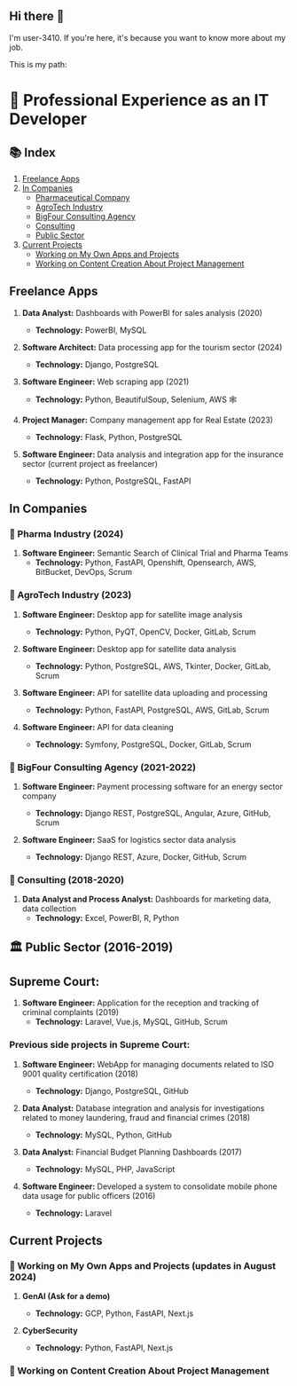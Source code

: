 ## Hi there 👋

I'm user-3410. If you're here, it's because you want to know more about my job.

This is my path:

# 🚀 Professional Experience as an IT Developer

## 📚 Index
1. [Freelance Apps](#freelance-apps)
2. [In Companies](#in-companies)
   - [Pharmaceutical Company](#pharma-industry)
   - [AgroTech Industry](#agrotech-industry)
   - [BigFour Consulting Agency](#bigfour-consulting-agency)
   - [Consulting](#consulting)
   - [Public Sector](#public-sector)
3. [Current Projects](#current-projects)
   - [Working on My Own Apps and Projects](#working-on-my-own-apps-and-projects)
   - [Working on Content Creation About Project Management](#working-on-content-creation-about-project-management)

## Freelance Apps

1. **Data Analyst:** Dashboards with PowerBI for sales analysis (2020)
   - **Technology:** PowerBI, MySQL

2. **Software Architect:** Data processing app for the tourism sector (2024)
   - **Technology:** Django, PostgreSQL

3. **Software Engineer:** Web scraping app (2021)
   - **Technology:** Python, BeautifulSoup, Selenium, AWS 🕸️

4. **Project Manager:** Company management app for Real Estate (2023)
   - **Technology:** Flask, Python, PostgreSQL

5. **Software Engineer:** Data analysis and integration app for the insurance sector (current project as freelancer)
   - **Technology:** Python, PostgreSQL, FastAPI

## In Companies

### 🌾 Pharma Industry (2024)

1. **Software Engineer:** Semantic Search of Clinical Trial and Pharma Teams
   - **Technology:** Python, FastAPI, Openshift, Opensearch, AWS, BitBucket, DevOps, Scrum

### 🌾 AgroTech Industry (2023)

1. **Software Engineer:** Desktop app for satellite image analysis
   - **Technology:** Python, PyQT, OpenCV, Docker, GitLab, Scrum

2. **Software Engineer:** Desktop app for satellite data analysis
   - **Technology:** Python, PostgreSQL, AWS, Tkinter, Docker, GitLab, Scrum

3. **Software Engineer:** API for satellite data uploading and processing
   - **Technology:** Python, FastAPI, PostgreSQL, AWS, GitLab, Scrum

4. **Software Engineer:** API for data cleaning
   - **Technology:** Symfony, PostgreSQL, Docker, GitLab, Scrum

### 💼 BigFour Consulting Agency (2021-2022)

1. **Software Engineer:** Payment processing software for an energy sector company
   - **Technology:** Django REST, PostgreSQL, Angular, Azure, GitHub, Scrum

2. **Software Engineer:** SaaS for logistics sector data analysis
   - **Technology:** Django REST, Azure, Docker, GitHub, Scrum

### 🧩 Consulting (2018-2020)

1. **Data Analyst and Process Analyst:** Dashboards for marketing data, data collection
   - **Technology:** Excel, PowerBI, R, Python

## 🏛️ Public Sector (2016-2019)

## Supreme Court:

1. **Software Engineer:** Application for the reception and tracking of criminal complaints (2019)
   - **Technology:** Laravel, Vue.js, MySQL, GitHub, Scrum

### Previous side projects in Supreme Court:

1. **Software Engineer:** WebApp for managing documents related to ISO 9001 quality certification (2018)
   - **Technology:** Django, PostgreSQL, GitHub

2. **Data Analyst:** Database integration and analysis for investigations related to money laundering, fraud and financial crimes (2018)
   - **Technology:** MySQL, Python, GitHub

3. **Data Analyst:** Financial Budget Planning Dashboards (2017)
   - **Technology:** MySQL, PHP, JavaScript

4. **Software Engineer:** Developed a system to consolidate mobile phone data usage for public officers (2016)
   - **Technology:** Laravel

## Current Projects

### 🌟 Working on My Own Apps and Projects (updates in August 2024)

1. **GenAI (Ask for a demo)**
   - **Technology:** GCP, Python, FastAPI, Next.js

2. **CyberSecurity**
   - **Technology:** Python, FastAPI, Next.js

### 📅 Working on Content Creation About Project Management
